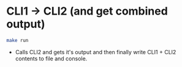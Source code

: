 # CLI1 -> CLI2 (and get combined output)

```bash
make run
```

- Calls CLI2 and gets it's output and then finally write CLI1 + CLI2 contents to file and console.